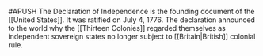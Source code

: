 #APUSH 
The Declaration of Independence is the founding document of the [[United States]]. It was ratified on July 4, 1776. The declaration announced to the world why the [[Thirteen Colonies]] regarded themselves as independent sovereign states no longer subject to [[Britain|British]] colonial rule.